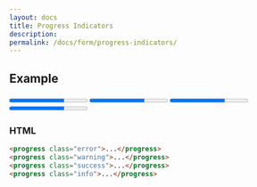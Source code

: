 ```yaml
---
layout: docs
title: Progress Indicators
description: 
permalink: /docs/form/progress-indicators/
---
```


## Example

<form>
  <progress class="error" value="70" max="100">70%</progress>
  <progress class="warning" value="70" max="100">70%</progress>
  <progress class="success" value="70" max="100">70%</progress>
  <progress class="info" value="70" max="100">70%</progress>
</form>

### HTML

```html
<progress class="error">...</progress>
<progress class="warning">...</progress>
<progress class="success">...</progress>
<progress class="info">...</progress>
```
